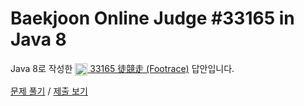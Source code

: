 # Baekjoon Online Judge #33165 in Java 8
Java 8로 작성한 [<img src="https://static.solved.ac/tier_small/1.svg" height="20" align="center">
33165 徒競走 (Footrace)](https://www.acmicpc.net/problem/33165) 답안입니다.

[문제 풀기](https://www.acmicpc.net/problem/33165) /
[제출 보기](https://www.acmicpc.net/source/88611964)
